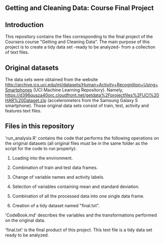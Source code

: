## Getting and Cleaning Data: Course Final Project

## Introduction
This repository contains the files corresponding to the final project of the Coursera course "Getting and Cleaning Data". The main purpose of this project is to create a tidy data set -ready to be analyzed- from a collection of text files.

## Original datasets
The data sets were obtained from the website http://archive.ics.uci.edu/ml/datasets/Human+Activity+Recognition+Using+Smartphones (UCI Machine Learning Repository). Namely, https://d396qusza40orc.cloudfront.net/getdata%2Fprojectfiles%2FUCI%20HAR%20Dataset.zip (accelerometers from the Samsung Galaxy S smartphone). 
Those original data sets consist of train, test, activity and features text files.

## Files in this repository

'run_analysis.R' contains the code that performs the following operations on the original datasets (all original files must be in the same folder as the script for the code to run properly):

1. Loading into the environment.

2. Combination of train and test data frames. 

3. Change of variable names and activity labels.

4. Selection of variables containing mean and standard deviation.

5. Combination of all the processed data into one single data frame.

6. Creation of a tidy dataset named "final.txt".

'CodeBook.md' describes the variables and the transformations performed on the original data.

'final.txt' is the final product of this project. This text file is a tidy data set ready to be analyzed. 
